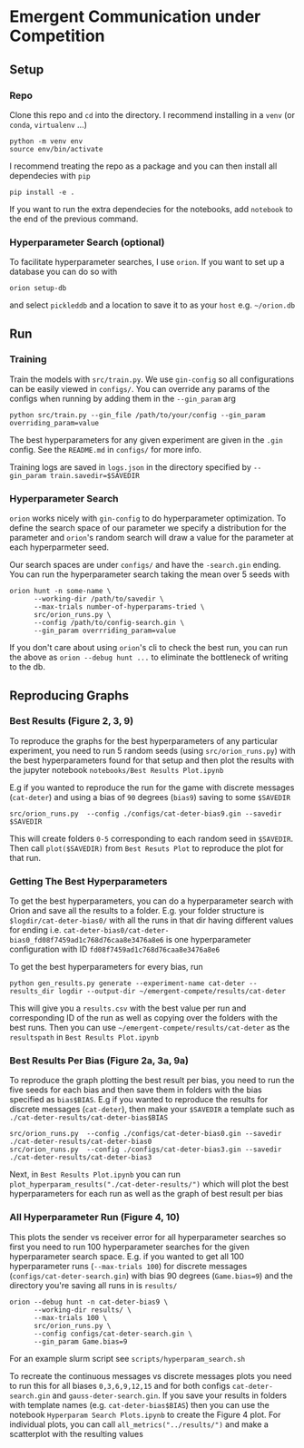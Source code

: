 # Emergent Communication under Competition

## Setup
### Repo
Clone this repo and `cd` into the directory. I recommend installing in a `venv` (or `conda`, `virtualenv` ...)

```
python -m venv env
source env/bin/activate
```

I recommend treating the repo as a package and you can then install all dependecies with `pip`

```
pip install -e .
```

If you want to run the extra dependecies for the notebooks, add `notebook` to the end of the previous command.

### Hyperparameter Search (optional)
To facilitate hyperparameter searches, I use `orion`. If you want to set up a database you can do so with
```
orion setup-db

```

and select `pickleddb` and a location to save it to as your `host` e.g. `~/orion.db`

## Run
### Training
Train the models with `src/train.py`. We use `gin-config` so all configurations can be easily viewed in `configs/`. You can override any params of the configs when running by adding them in the `--gin_param` arg

`python src/train.py --gin_file /path/to/your/config --gin_param overriding_param=value`

The best hyperparameters for any given experiment are given in the `.gin` config. See the `README.md` in `configs/` for more info.

Training logs are saved in `logs.json` in the directory specified by `--gin_param train.savedir=$SAVEDIR`

### Hyperparameter Search

`orion` works nicely with `gin-config` to do hyperparameter optimization. To define the search space of our parameter we specify a distribution for the parameter and `orion`'s random search will draw a value for the parameter at each hyperparmeter seed.

Our search spaces are under `configs/` and have the `-search.gin` ending. You can run the hyperparameter search taking the mean over 5 seeds with

```
orion hunt -n some-name \
      --working-dir /path/to/savedir \
      --max-trials number-of-hyperparams-tried \
      src/orion_runs.py \
      --config /path/to/config-search.gin \
      --gin_param overrriding_param=value
```

If you don't care about using `orion`'s cli to check the best run, you can run the above as `orion --debug hunt ...` to eliminate the bottleneck of writing to the db.

## Reproducing Graphs

### Best Results (Figure 2, 3, 9)
To reproduce the graphs for the best hyperparameters of any particular experiment, you need to run 5 random seeds (using `src/orion_runs.py`) with the best hyperparameters found for that setup and then plot the results with the jupyter notebook `notebooks/Best Results Plot.ipynb`

E.g if you wanted to reproduce the run for the game with discrete messages (`cat-deter`) and using a bias of `90` degrees (`bias9`) saving to some `$SAVEDIR`

```
src/orion_runs.py  --config ./configs/cat-deter-bias9.gin --savedir $SAVEDIR
```

This will create folders `0-5` corresponding to each random seed in `$SAVEDIR`. Then call `plot($SAVEDIR)` from `Best Resuts Plot` to reproduce the plot for that run.

### Getting The Best Hyperparameters
To get the best hyperparameters, you can do a hyperparameter search with Orion and save all the results to a folder. E.g. your folder structure is `$logdir/cat-deter-bias0/` with all the runs in that dir having different values for ending i.e. `cat-deter-bias0/cat-deter-bias0_fd08f7459ad1c768d76caa8e3476a8e6` is one hyperparameter configuration with ID `fd08f7459ad1c768d76caa8e3476a8e6`

To get the best hyperparameters for every bias, run
```
python gen_results.py generate --experiment-name cat-deter --results_dir logdir --output-dir ~/emergent-compete/results/cat-deter
```

This will give you a `results.csv` with the best value per run and corresponding ID of the run as well as copying over the folders with the best runs. Then you can use `~/emergent-compete/results/cat-deter` as the `resultspath` in `Best Results Plot.ipynb`

### Best Results Per Bias (Figure 2a, 3a, 9a)

To reproduce the graph plotting the best result per bias, you need to run the five seeds for each bias and then save them in folders with the bias specified as `bias$BIAS`.
E.g if you wanted to reproduce the results for discrete messages (`cat-deter`), then make your `$SAVEDIR` a template such as `./cat-deter-results/cat-deter-bias$BIAS`

```
src/orion_runs.py  --config ./configs/cat-deter-bias0.gin --savedir ./cat-deter-results/cat-deter-bias0
src/orion_runs.py  --config ./configs/cat-deter-bias3.gin --savedir ./cat-deter-results/cat-deter-bias3
```

Next, in `Best Results Plot.ipynb` you can run `plot_hyperparam_results("./cat-deter-results/")` which will plot the best hyperparameters for each run as well as the graph of best result per bias

### All Hyperparameter Run (Figure 4, 10)

This plots the sender vs receiver error for all hyperparameter searches so first you need to run 100 hyperparameter searches for the given hyperparameter search space.
E.g. if you wanted to get all 100 hyperparameter runs (`--max-trials 100`) for discrete messages (`configs/cat-deter-search.gin`) with bias 90 degrees (`Game.bias=9`) and the directory you're saving all runs in is `results/`

```
orion --debug hunt -n cat-deter-bias9 \
      --working-dir results/ \
      --max-trials 100 \
      src/orion_runs.py \
      --config configs/cat-deter-search.gin \
      --gin_param Game.bias=9
```

For an example slurm script see `scripts/hyperparam_search.sh`


To recreate the continuous messages vs discrete messages plots you need to run this for all biases `0,3,6,9,12,15` and for both configs `cat-deter-search.gin` and `gauss-deter-search.gin`.
If you save your results in folders with template names (e.g. `cat-deter-bias$BIAS`) then you can use the notebook `Hyperparam Search Plots.ipynb` to create the Figure 4 plot.
For individual plots, you can call `all_metrics("../results/")` and make a scatterplot with the resulting values
